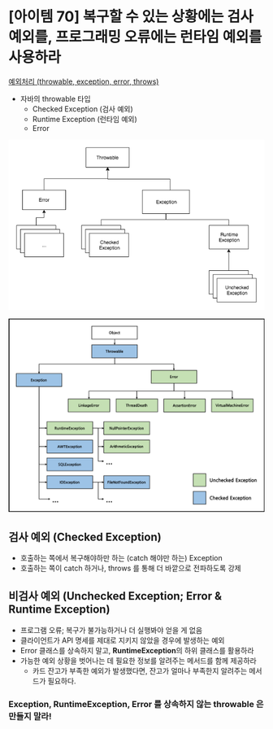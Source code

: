 # [아이템 70] 복구할 수 있는 상황에는 검사 예외를, 프로그래밍 오류에는 런타임 예외를 사용하라

[예외처리 (throwable, exception, error, throws)](https://sjh836.tistory.com/122)

- 자바의 throwable 타입
  - Checked Exception (검사 예외)
  - Runtime Exception (런타임 예외)
  - Error

![class-diagram1](./img/class-diagram1.png)

![class-diagram2](./img/class-diagram2.png)

## 검사 예외 (Checked Exception)

- 호출하는 쪽에서 복구해야하만 하는 (catch 해야만 하는) Exception
- 호출하는 쪽이 catch 하거나, throws 를 통해 더 바깥으로 전파하도록 강제

## 비검사 예외 (Unchecked Exception; Error & Runtime Exception)

- 프로그램 오류; 복구가 불가능하거나 더 실행봐야 얻을 게 없음
- 클라이언트가 API 명세를 제대로 지키지 않았을 경우에 발생하는 예외
- Error 클래스를 상속하지 말고, **RuntimeException**의 하위 클래스를 활용하라
- 가능한 예외 상황을 벗어나는 데 필요한 정보를 알려주는 메서드를 함께 제공하라
  - 카드 잔고가 부족한 예외가 발생했다면, 잔고가 얼마나 부족한지 알려주는 메서드가 필요하다.

### Exception, RuntimeException, Error 를 상속하지 않는 throwable 은 만들지 말라!
